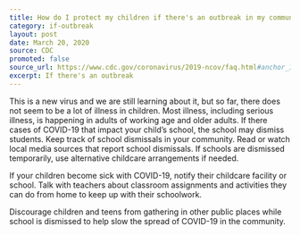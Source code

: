 ```yaml
---
title: How do I protect my children if there's an outbreak in my community?
category: if-outbreak
layout: post
date: March 20, 2020
source: CDC
promoted: false
source_url: https://www.cdc.gov/coronavirus/2019-ncov/faq.html#anchor_1584388857241
excerpt: If there's an outbreak
---
```


This is a new virus and we are still learning about it, but so far, there does not seem to be a lot of illness in children. Most illness, including serious illness, is happening in adults of working age and older adults. If there cases of COVID-19 that impact your child’s school, the school may dismiss students. Keep track of school dismissals in your community. Read or watch local media sources that report school dismissals. If schools are dismissed temporarily, use alternative childcare arrangements if needed.

If your children become sick with COVID-19, notify their childcare facility or school. Talk with teachers about classroom assignments and activities they can do from home to keep up with their schoolwork.

Discourage children and teens from gathering in other public places while school is dismissed to help slow the spread of COVID-19 in the community.